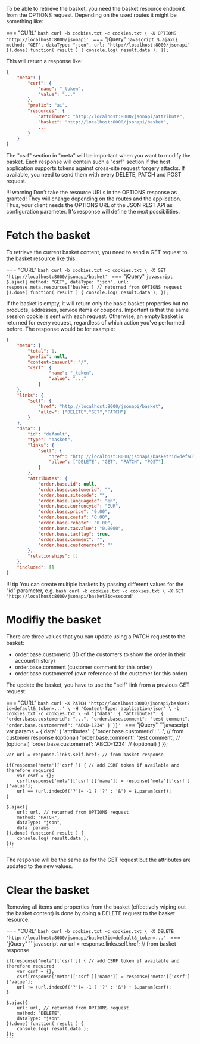 To be able to retrieve the basket, you need the basket resource endpoint from the OPTIONS request. Depending on the used routes it might be something like:

=== "CURL"
    ```bash
    curl -b cookies.txt -c cookies.txt \
    -X OPTIONS 'http://localhost:8000/jsonapi'
    ```
=== "jQuery"
    ```javascript
    $.ajax({
        method: "GET",
        dataType: "json",
        url: 'http://localhost:8000/jsonapi'
    }).done( function( result ) {
        console.log( result.data );
    });
    ```

This will return a response like:

```json
{
    "meta": {
        "csrf": {
            "name": "_token",
            "value": "..."
        },
        "prefix": "ai",
        "resources": {
            "attribute": "http://localhost:8000/jsonapi/attribute",
            "basket": "http://localhost:8000/jsonapi/basket",
            ...
        }
    }
}
```


The "csrf" section in "meta" will be important when you want to modify the basket. Each response will contain such a "csrf" section if the host application supports tokens against cross-site request forgery attacks. If available, you need to send them with every DELETE, PATCH and POST request.

!!! warning
    Don't take the resource URLs in the OPTIONS response as granted! They will change depending on the routes and the application. Thus, your client needs the OPTIONS URL of the JSON REST API as configuration parameter. It's response will define the next possibilities.

# Fetch the basket

To retrieve the current basket content, you need to send a GET request to the basket resource like this:

=== "CURL"
    ```bash
    curl -b cookies.txt -c cookies.txt \
    -X GET 'http://localhost:8000/jsonapi/basket'
    ```
=== "jQuery"
    ```javascript
    $.ajax({
        method: "GET",
        dataType: "json",
        url: response.meta.resources['basket'] // returned from OPTIONS request
    }).done( function( result ) {
        console.log( result.data );
    });
    ```

If the basket is empty, it will return only the basic basket properties but no products, addresses, service items or coupons. Important is that the same session cookie is sent with each request. Otherwise, an empty basket is returned for every request, regardless of which action you've performed before. The response would be for example:

```json
{
    "meta": {
        "total": 1,
        "prefix": null,
        "content-baseurl": "/",
        "csrf": {
                "name": "_token",
                "value": "..."
            }
    },
    "links": {
        "self": {
            "href": "http://localhost:8000/jsonapi/basket",
            "allow": ["DELETE","GET","PATCH"]
        }
    },
    "data": {
        "id": "default",
        "type": "basket",
        "links": {
            "self": {
                "href": "http://localhost:8000/jsonapi/basket?id=default",
                "allow": ["DELETE", "GET", "PATCH", "POST"]
            }
        },
        "attributes": {
            "order.base.id": null,
            "order.base.customerid": "",
            "order.base.sitecode": "",
            "order.base.languageid": "en",
            "order.base.currencyid": "EUR",
            "order.base.price": "0.00",
            "order.base.costs": "0.00",
            "order.base.rebate": "0.00",
            "order.base.taxvalue": "0.0000",
            "order.base.taxflag": true,
            "order.base.comment": "",
            "order.base.customerref": ""
        },
        "relationships": []
    },
    "included": []
}
```

!!! tip
    You can create multiple baskets by passing different values for the "id" parameter, e.g.
    ```bash
    curl -b cookies.txt -c cookies.txt \
    -X GET 'http://localhost:8000/jsonapi/basket?id=second'
    ```

# Modifiy the basket

There are three values that you can update using a PATCH request to the basket:

* order.base.customerid (ID of the customers to show the order in their account history)
* order.base.comment (customer comment for this order)
* order.base.customerref (own reference of the customer for this order)

The update the basket, you have to use the "self" link from a previous GET request:

=== "CURL"
    ```bash
    curl -X PATCH 'http://localhost:8000/jsonapi/basket?id=default&_token=...' \
    -H 'Content-Type: application/json' \
    -b cookies.txt -c cookies.txt \
    -d '{"data": {
        "attributes": {
            "order.base.customerid": "...",
            "order.base.comment": "test comment",
            "order.base.customerref": "ABCD-1234"
        }
    }}'
    ```
=== "jQuery"
    ```javascript
    var params = {'data': {
        'attributes': {
            'order.base.customerid': '...', // from customer response (optional)
            'order.base.comment': 'test comment', // (optional)
            'order.base.customerref': 'ABCD-1234' // (optional)
        }
    }};

    var url = response.links.self.href; // from basket response

    if(response['meta']['csrf']) { // add CSRF token if available and therefore required
        var csrf = {};
        csrf[response['meta']['csrf']['name']] = response['meta']['csrf']['value'];
        url += (url.indexOf('?')= -1 ? '?' : '&') + $.param(csrf);
    }

    $.ajax({
        url: url, // returned from OPTIONS request
        method: "PATCH",
        dataType: "json",
        data: params
    }).done( function( result ) {
        console.log( result.data );
    });
    ```

The response will be the same as for the GET request but the attributes are updated to the new values.

# Clear the basket

Removing all items and properties from the basket (effectively wiping out the basket content) is done by doing a DELETE request to the basket resource:

=== "CURL"
    ```bash
    curl -b cookies.txt -c cookies.txt \
    -X DELETE 'http://localhost:8000/jsonapi/basket?id=default&_token=...'
    ```
=== "jQuery"
    ```javascript
    var url = response.links.self.href; // from basket response

    if(response['meta']['csrf']) { // add CSRF token if available and therefore required
        var csrf = {};
        csrf[response['meta']['csrf']['name']] = response['meta']['csrf']['value'];
        url += (url.indexOf('?')= -1 ? '?' : '&') + $.param(csrf);
    }

    $.ajax({
        url: url, // returned from OPTIONS request
        method: "DELETE",
        dataType: "json"
    }).done( function( result ) {
        console.log( result.data );
    });
    ```

